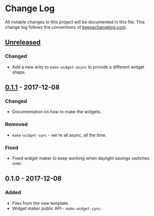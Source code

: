 # Change Log
All notable changes to this project will be documented in this file. This change log follows the conventions of [keepachangelog.com](http://keepachangelog.com/).

## [Unreleased]
### Changed
- Add a new arity to `make-widget-async` to provide a different widget shape.

## [0.1.1] - 2017-12-08
### Changed
- Documentation on how to make the widgets.

### Removed
- `make-widget-sync` - we're all async, all the time.

### Fixed
- Fixed widget maker to keep working when daylight savings switches over.

## 0.1.0 - 2017-12-08
### Added
- Files from the new template.
- Widget maker public API - `make-widget-sync`.

[Unreleased]: https://github.com/your-name/day8-clj/compare/0.1.1...HEAD
[0.1.1]: https://github.com/your-name/day8-clj/compare/0.1.0...0.1.1
